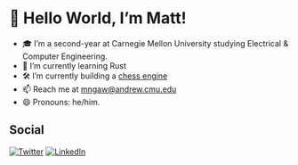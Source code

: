 # 👋 Hello World, I’m Matt!
- 🎓 I’m a second-year at Carnegie Mellon University studying Electrical & Computer Engineering.
- 🦀 I’m currently learning Rust 
- 🛠 I’m currently building a [chess engine](https://github.com/mattngaw/RustMonke)
- 📫 Reach me at mngaw@andrew.cmu.edu
- 😄 Pronouns: he/him.

## Social
[![Twitter](https://img.shields.io/badge/mattngaw-%231DA1F2.svg?style=for-the-badge&logo=Twitter&logoColor=white)](https://twitter.com/mattngaw)
[![LinkedIn](https://img.shields.io/badge/linkedin-%230077B5.svg?style=for-the-badge&logo=linkedin&logoColor=white)](https://www.linkedin.com/in/mattngaw)
